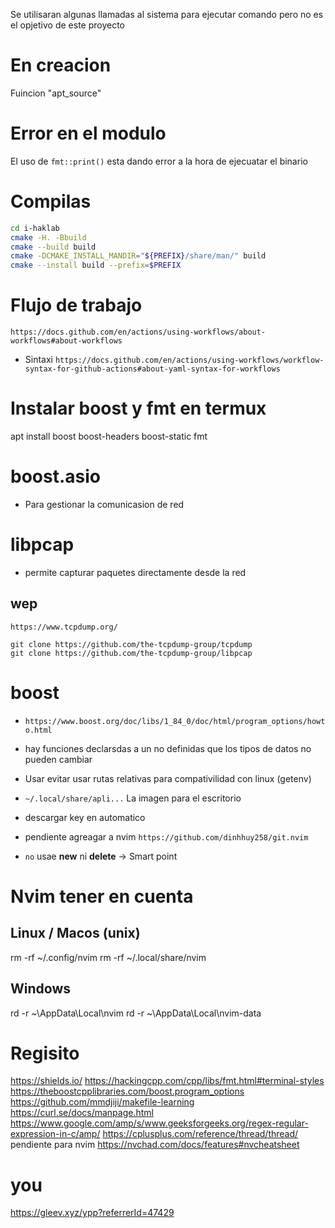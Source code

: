 
Se utilisaran algunas llamadas al sistema para ejecutar comando pero no es el opjetivo de este proyecto 

# En creacion 

Fuincion "apt_source"  

# Error en el modulo 

El uso de `fmt::print()` esta dando error a la hora de ejecuatar el binario 

# Compilas

```sh
cd i-haklab
cmake -H. -Bbuild 
cmake --build build
cmake -DCMAKE_INSTALL_MANDIR="${PREFIX}/share/man/" build  
cmake --install build --prefix=$PREFIX
```

# Flujo de trabajo
`https://docs.github.com/en/actions/using-workflows/about-workflows#about-workflows`

- Sintaxi
`https://docs.github.com/en/actions/using-workflows/workflow-syntax-for-github-actions#about-yaml-syntax-for-workflows`


# Instalar boost y fmt en termux 
apt install boost boost-headers  boost-static fmt 

# boost.asio 

- Para gestionar la comunicasion de red 

# libpcap 

-  permite capturar paquetes directamente desde la red 

## wep

`https://www.tcpdump.org/`

```
git clone https://github.com/the-tcpdump-group/tcpdump
git clone https://github.com/the-tcpdump-group/libpcap
```

# boost
- `https://www.boost.org/doc/libs/1_84_0/doc/html/program_options/howto.html` 

- hay funciones declarsdas a un no definidas que los tipos de datos no pueden cambiar 



- Usar evitar usar rutas relativas para compativilidad con linux  (getenv)
- `~/.local/share/apli...` La imagen para el escritorio 
- descargar key en automatico 
- pendiente agreagar a nvim `https://github.com/dinhhuy258/git.nvim` 
- `no` usae **new** ni **delete**  -> Smart point 

# Nvim tener en cuenta 

## Linux / Macos (unix)
rm -rf ~/.config/nvim
rm -rf ~/.local/share/nvim

## Windows
rd -r ~\AppData\Local\nvim
rd -r ~\AppData\Local\nvim-data



# Regisito
https://shields.io/
https://hackingcpp.com/cpp/libs/fmt.html#terminal-styles
https://theboostcpplibraries.com/boost.program_options
https://github.com/mmdjiji/makefile-learning 
https://curl.se/docs/manpage.html
https://www.google.com/amp/s/www.geeksforgeeks.org/regex-regular-expression-in-c/amp/
https://cplusplus.com/reference/thread/thread/
pendiente para nvim 
https://nvchad.com/docs/features#nvcheatsheet
# you
https://gleev.xyz/ypp?referrerId=47429
